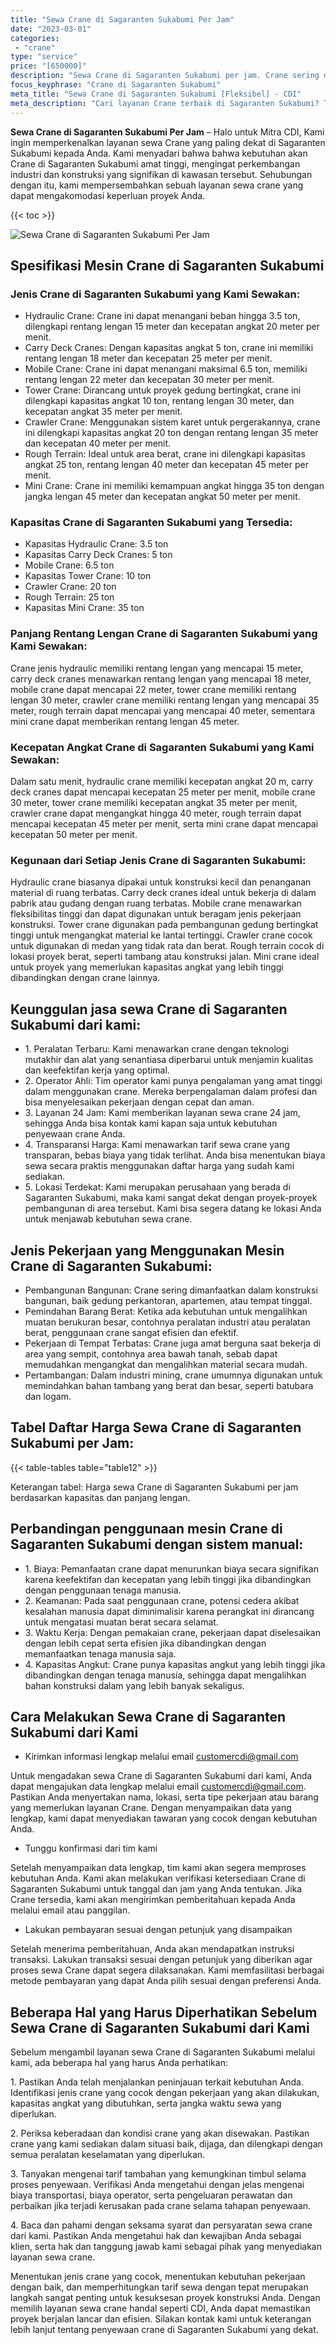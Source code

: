 ```yaml
---
title: "Sewa Crane di Sagaranten Sukabumi Per Jam"
date: "2023-03-01"
categories:
 - "crane"
type: "service"
price: "[650000]"
description: "Sewa Crane di Sagaranten Sukabumi per jam. Crane sering digunakan untuk proyek pembangunan sebagai peralatan andal yang tangguh. Hubungi kami untuk info lengkap."
focus_keyphrase: "Crane di Sagaranten Sukabumi"
meta_title: "Sewa Crane di Sagaranten Sukabumi [Fleksibel] - CDI"
meta_description: "Cari layanan Crane terbaik di Sagaranten Sukabumi? Tersedia Crane berkualitas untuk pengangkatan berat. Nikmati harga terbaik hari ini."
---
```


**Sewa Crane di Sagaranten Sukabumi Per Jam** – Halo untuk Mitra CDI, Kami ingin memperkenalkan layanan sewa Crane yang paling dekat di Sagaranten Sukabumi kepada Anda. Kami menyadari bahwa bahwa kebutuhan akan Crane di Sagaranten Sukabumi amat tinggi, mengingat perkembangan industri dan konstruksi yang signifikan di kawasan tersebut. Sehubungan dengan itu, kami mempersembahkan sebuah layanan sewa crane yang dapat mengakomodasi keperluan proyek Anda.

{{< toc >}}

![Sewa Crane di Sagaranten Sukabumi Per Jam](/images/crane/crane-26.jpg)

## Spesifikasi Mesin Crane di Sagaranten Sukabumi

### Jenis Crane di Sagaranten Sukabumi yang Kami Sewakan:

*   Hydraulic Crane: Crane ini dapat menangani beban hingga 3.5 ton, dilengkapi rentang lengan 15 meter dan kecepatan angkat 20 meter per menit.
*   Carry Deck Cranes: Dengan kapasitas angkat 5 ton, crane ini memiliki rentang lengan 18 meter dan kecepatan 25 meter per menit.
*   Mobile Crane: Crane ini dapat menangani maksimal 6.5 ton, memiliki rentang lengan 22 meter dan kecepatan 30 meter per menit.
*   Tower Crane: Dirancang untuk proyek gedung bertingkat, crane ini dilengkapi kapasitas angkat 10 ton, rentang lengan 30 meter, dan kecepatan angkat 35 meter per menit.
*   Crawler Crane: Menggunakan sistem karet untuk pergerakannya, crane ini dilengkapi kapasitas angkat 20 ton dengan rentang lengan 35 meter dan kecepatan 40 meter per menit.
*   Rough Terrain: Ideal untuk area berat, crane ini dilengkapi kapasitas angkat 25 ton, rentang lengan 40 meter dan kecepatan 45 meter per menit.
*   Mini Crane: Crane ini memiliki kemampuan angkat hingga 35 ton dengan jangka lengan 45 meter dan kecepatan angkat 50 meter per menit.

### Kapasitas Crane di Sagaranten Sukabumi yang Tersedia:

*   Kapasitas Hydraulic Crane: 3.5 ton
*   Kapasitas Carry Deck Cranes: 5 ton
*   Mobile Crane: 6.5 ton
*   Kapasitas Tower Crane: 10 ton
*   Crawler Crane: 20 ton
*   Rough Terrain: 25 ton
*   Kapasitas Mini Crane: 35 ton

### Panjang Rentang Lengan Crane di Sagaranten Sukabumi yang Kami Sewakan:

Crane jenis hydraulic memiliki rentang lengan yang mencapai 15 meter, carry deck cranes menawarkan rentang lengan yang mencapai 18 meter, mobile crane dapat mencapai 22 meter, tower crane memiliki rentang lengan 30 meter, crawler crane memiliki rentang lengan yang mencapai 35 meter, rough terrain dapat mencapai yang mencapai 40 meter, sementara mini crane dapat memberikan rentang lengan 45 meter.

### Kecepatan Angkat Crane di Sagaranten Sukabumi yang Kami Sewakan:

Dalam satu menit, hydraulic crane memiliki kecepatan angkat 20 m, carry deck cranes dapat mencapai kecepatan 25 meter per menit, mobile crane 30 meter, tower crane memiliki kecepatan angkat 35 meter per menit, crawler crane dapat mengangkat hingga 40 meter, rough terrain dapat mencapai kecepatan 45 meter per menit, serta mini crane dapat mencapai kecepatan 50 meter per menit.

### Kegunaan dari Setiap Jenis Crane di Sagaranten Sukabumi:

Hydraulic crane biasanya dipakai untuk konstruksi kecil dan penanganan material di ruang terbatas. Carry deck cranes ideal untuk bekerja di dalam pabrik atau gudang dengan ruang terbatas. Mobile crane menawarkan fleksibilitas tinggi dan dapat digunakan untuk beragam jenis pekerjaan konstruksi. Tower crane digunakan pada pembangunan gedung bertingkat tinggi untuk mengangkat material ke lantai tertinggi. Crawler crane cocok untuk digunakan di medan yang tidak rata dan berat. Rough terrain cocok di lokasi proyek berat, seperti tambang atau konstruksi jalan. Mini crane ideal untuk proyek yang memerlukan kapasitas angkat yang lebih tinggi dibandingkan dengan crane lainnya.

## Keunggulan jasa sewa Crane di Sagaranten Sukabumi dari kami:

*   1\. Peralatan Terbaru: Kami menawarkan crane dengan teknologi mutakhir dan alat yang senantiasa diperbarui untuk menjamin kualitas dan keefektifan kerja yang optimal.
*   2\. Operator Ahli: Tim operator kami punya pengalaman yang amat tinggi dalam menggunakan crane. Mereka berpengalaman dalam profesi dan bisa menyelesaikan pekerjaan dengan cepat dan aman.
*   3\. Layanan 24 Jam: Kami memberikan layanan sewa crane 24 jam, sehingga Anda bisa kontak kami kapan saja untuk kebutuhan penyewaan crane Anda.
*   4\. Transparansi Harga: Kami menawarkan tarif sewa crane yang transparan, bebas biaya yang tidak terlihat. Anda bisa menentukan biaya sewa secara praktis menggunakan daftar harga yang sudah kami sediakan.
*   5\. Lokasi Terdekat: Kami merupakan perusahaan yang berada di Sagaranten Sukabumi, maka kami sangat dekat dengan proyek-proyek pembangunan di area tersebut. Kami bisa segera datang ke lokasi Anda untuk menjawab kebutuhan sewa crane.

## Jenis Pekerjaan yang Menggunakan Mesin Crane di Sagaranten Sukabumi:

*   Pembangunan Bangunan: Crane sering dimanfaatkan dalam konstruksi bangunan, baik gedung perkantoran, apartemen, atau tempat tinggal.
*   Pemindahan Barang Berat: Ketika ada kebutuhan untuk mengalihkan muatan berukuran besar, contohnya peralatan industri atau peralatan berat, penggunaan crane sangat efisien dan efektif.
*   Pekerjaan di Tempat Terbatas: Crane juga amat berguna saat bekerja di area yang sempit, contohnya area bawah tanah, sebab dapat memudahkan mengangkat dan mengalihkan material secara mudah.
*   Pertambangan: Dalam industri mining, crane umumnya digunakan untuk memindahkan bahan tambang yang berat dan besar, seperti batubara dan logam.

## Tabel Daftar Harga Sewa Crane di Sagaranten Sukabumi per Jam:

{{< table-tables table="table12" >}}

Keterangan tabel: Harga sewa Crane di Sagaranten Sukabumi per jam berdasarkan kapasitas dan panjang lengan.

## Perbandingan penggunaan mesin Crane di Sagaranten Sukabumi dengan sistem manual:

*   1\. Biaya: Pemanfaatan crane dapat menurunkan biaya secara signifikan karena keefektifan dan kecepatan yang lebih tinggi jika dibandingkan dengan penggunaan tenaga manusia.
*   2\. Keamanan: Pada saat penggunaan crane, potensi cedera akibat kesalahan manusia dapat diminimalisir karena perangkat ini dirancang untuk mengatasi muatan berat secara selamat.
*   3\. Waktu Kerja: Dengan pemakaian crane, pekerjaan dapat diselesaikan dengan lebih cepat serta efisien jika dibandingkan dengan memanfaatkan tenaga manusia saja.
*   4\. Kapasitas Angkut: Crane punya kapasitas angkut yang lebih tinggi jika dibandingkan dengan tenaga manusia, sehingga dapat mengalihkan bahan konstruksi dalam yang lebih banyak sekaligus.

## Cara Melakukan Sewa Crane di Sagaranten Sukabumi dari Kami

*   Kirimkan informasi lengkap melalui email customercdi@gmail.com

Untuk mengadakan sewa Crane di Sagaranten Sukabumi dari kami, Anda dapat mengajukan data lengkap melalui email customercdi@gmail.com. Pastikan Anda menyertakan nama, lokasi, serta tipe pekerjaan atau barang yang memerlukan layanan Crane. Dengan menyampaikan data yang lengkap, kami dapat menyediakan tawaran yang cocok dengan kebutuhan Anda.
*   Tunggu konfirmasi dari tim kami

Setelah menyampaikan data lengkap, tim kami akan segera memproses kebutuhan Anda. Kami akan melakukan verifikasi ketersediaan Crane di Sagaranten Sukabumi untuk tanggal dan jam yang Anda tentukan. Jika Crane tersedia, kami akan mengirimkan pemberitahuan kepada Anda melalui email atau panggilan.
*   Lakukan pembayaran sesuai dengan petunjuk yang disampaikan

Setelah menerima pemberitahuan, Anda akan mendapatkan instruksi transaksi. Lakukan transaksi sesuai dengan petunjuk yang diberikan agar proses sewa Crane dapat segera dilaksanakan. Kami memfasilitasi berbagai metode pembayaran yang dapat Anda pilih sesuai dengan preferensi Anda.

## Beberapa Hal yang Harus Diperhatikan Sebelum Sewa Crane di Sagaranten Sukabumi dari Kami

Sebelum mengambil layanan sewa Crane di Sagaranten Sukabumi melalui kami, ada beberapa hal yang harus Anda perhatikan:

1\.  Pastikan Anda telah menjalankan peninjauan terkait kebutuhan Anda. Identifikasi jenis crane yang cocok dengan pekerjaan yang akan dilakukan, kapasitas angkat yang dibutuhkan, serta jangka waktu sewa yang diperlukan.

2\.  Periksa keberadaan dan kondisi crane yang akan disewakan. Pastikan crane yang kami sediakan dalam situasi baik, dijaga, dan dilengkapi dengan semua peralatan keselamatan yang diperlukan.

3\.  Tanyakan mengenai tarif tambahan yang kemungkinan timbul selama proses penyewaan. Verifikasi Anda mengetahui dengan jelas mengenai biaya transportasi, biaya operator, serta pengeluaran perawatan dan perbaikan jika terjadi kerusakan pada crane selama tahapan penyewaan.

4\.  Baca dan pahami dengan seksama syarat dan persyaratan sewa crane dari kami. Pastikan Anda mengetahui hak dan kewajiban Anda sebagai klien, serta hak dan tanggung jawab kami sebagai pihak yang menyediakan layanan sewa crane.

Menentukan jenis crane yang cocok, menentukan kebutuhan pekerjaan dengan baik, dan memperhitungkan tarif sewa dengan tepat merupakan langkah sangat penting untuk kesuksesan proyek konstruksi Anda. Dengan memilih layanan sewa crane handal seperti CDI, Anda dapat memastikan proyek berjalan lancar dan efisien. Silakan kontak kami untuk keterangan lebih lanjut tentang penyewaan crane di Sagaranten Sukabumi yang dekat.